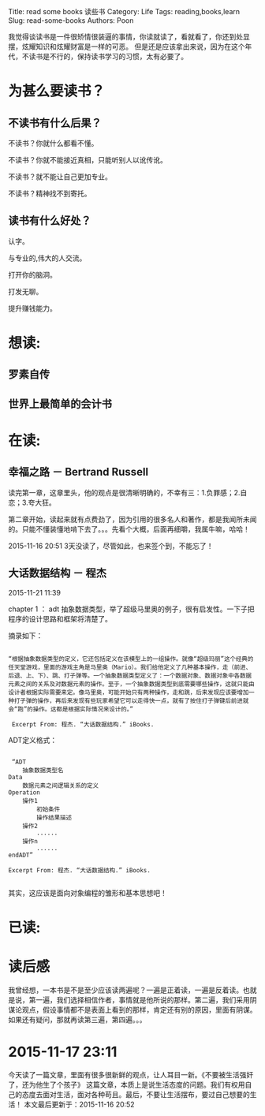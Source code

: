 Title: read some books 读些书
Category: Life
Tags: reading,books,learn
Slug: read-some-books
Authors: Poon

<!-- ^ -->
我觉得谈读书是一件很矫情很装逼的事情，你读就读了，看就看了，你还到处显摆，炫耀知识和炫耀财富是一样的可恶。
但是还是应该拿出来说，因为在这个年代，不读书是不行的，保持读书学习的习惯，太有必要了。

<!-- $ -->

# 为甚么要读书？

## 不读书有什么后果？


不读书？你就什么都看不懂。


不读书？你就不能接近真相，只能听别人以讹传讹。


不读书？就不能让自己更加专业。


不读书？精神找不到寄托。

## 读书有什么好处？

认字。

与专业的,伟大的人交流。

打开你的脑洞。

打发无聊。

提升赚钱能力。




# 想读:

## 罗素自传

## 世界上最简单的会计书 

# 在读:

## 幸福之路 － Bertrand Russell

读完第一章，这章里头，他的观点是很清晰明确的，不幸有三：1.负罪感；2.自恋；3.夸大狂。

第二章开始，读起来就有点费劲了，因为引用的很多名人和著作，都是我闻所未闻的。只能不懂装懂地啃下去了。。。先看个大概，后面再细嚼，我属牛嘛，哈哈！

2015-11-16 20:51 3天没读了，尽管如此，也来签个到，不能忘了！

## 大话数据结构 － 程杰

2015-11-21 11:39 

chapter 1 ： adt 抽象数据类型，举了超级马里奥的例子，很有启发性。一下子把程序的设计思路和框架将清楚了。

摘录如下：

```

“根据抽象数据类型的定义，它还包括定义在该模型上的一组操作。就像“超级玛丽”这个经典的任天堂游戏，里面的游戏主角是马里奥（Mario）。我们给他定义了几种基本操作，走（前进、后退、上、下）、跳、打子弹等。一个抽象数据类型定义了：一个数据对象、数据对象中各数据元素之间的关系及对数据元素的操作。至于，一个抽象数据类型到底需要哪些操作，这就只能由设计者根据实际需要来定。像马里奥，可能开始只有两种操作，走和跳，后来发现应该要增加一种打子弹的操作，再后来发现有些玩家希望它可以走得快一点，就有了按住打子弹键后前进就会“跑”的操作。这都是根据实际情况来设计的。”

 Excerpt From: 程杰. “大话数据结构.” iBooks. 

```

ADT定义格式：

```

 “ADT 
    抽象数据类型名
Data
    数据元素之间逻辑关系的定义
Operation
    操作1
        初始条件
        操作结果描述
    操作2
        ......
    操作n
        ......
endADT”

Excerpt From: 程杰. “大话数据结构.” iBooks. 


```

其实，这应该是面向对象编程的雏形和基本思想吧！


# 已读:

# 读后感

我曾经想，一本书是不是至少应该读两遍呢？一遍是正着读，一遍是反着读。也就是说，第一遍，我们选择相信作者，事情就是他所说的那样。第二遍，我们采用阴谋论观点，假设事情都不是表面上看到的那样，肯定还有别的原因，里面有阴谋。如果还有疑问，那就再读第三遍，第四遍。。。

# 2015-11-17 23:11 

今天读了一篇文章，里面有很多很新鲜的观点，让人耳目一新。《不要被生活强奸了，还为他生了个孩子》
这篇文章，本质上是说生活态度的问题。我们有权用自己的态度去面对生活，面对各种苟且。最后，不要让生活摆布，要过自己想要的生活！
本文最后更新于：2015-11-16 20:52
